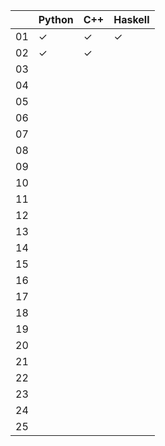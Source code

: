 |     | Python | C++ | Haskell |
|-----|--------|-----|---------|
| 01  | ✓      | ✓   | ✓       |
| 02  | ✓      | ✓   |         |
| 03  |        |     |         |
| 04  |        |     |         |
| 05  |        |     |         |
| 06  |        |     |         |
| 07  |        |     |         |
| 08  |        |     |         |
| 09  |        |     |         |
| 10  |        |     |         |
| 11  |        |     |         |
| 12  |        |     |         |
| 13  |        |     |         |
| 14  |        |     |         |
| 15  |        |     |         |
| 16  |        |     |         |
| 17  |        |     |         |
| 18  |        |     |         |
| 19  |        |     |         |
| 20  |        |     |         |
| 21  |        |     |         |
| 22  |        |     |         |
| 23  |        |     |         |
| 24  |        |     |         |
| 25  |        |     |         |